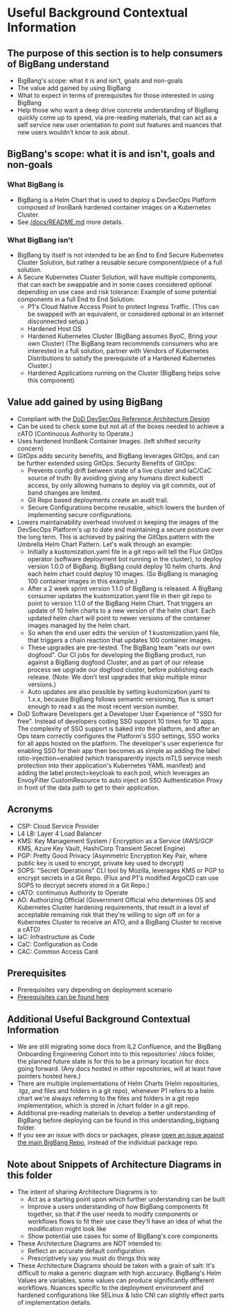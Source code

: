 # Useful Background Contextual Information

## The purpose of this section is to help consumers of BigBang understand

* BigBang's scope: what it is and isn't, goals and non-goals
* The value add gained by using BigBang
* What to expect in terms of prerequisites for those interested in using BigBang
* Help those who want a deep drive concrete understanding of BigBang quickly come up to speed, via pre-reading materials, that can act as a self service new user orientation to point out features and nuances that new users wouldn't know to ask about.

## BigBang's scope: what it is and isn't, goals and non-goals

### What BigBang is

* BigBang is a Helm Chart that is used to deploy a DevSecOps Platform composed of IronBank hardened container images on a Kubernetes Cluster.
* See [/docs/README.md](../README.md#what-is-bigbang?) more details.

### What BigBang isn't

* BigBang by itself is not intended to be an End to End Secure Kubernetes Cluster Solution, but rather a reusable secure component/piece of a full solution.
* A Secure Kubernetes Cluster Solution, will have multiple components, that can each be swappable and in some cases considered optional depending on use case and risk tolerance:
  Example of some potential components in a full End to End Solution:
  * P1's Cloud Native Access Point to protect Ingress Traffic. (This can be swapped with an equivalent, or considered optional in an internet disconnected setup.)
  * Hardened Host OS
  * Hardened Kubernetes Cluster (BigBang assumes ByoC, Bring your own Cluster) (The BigBang team recommends consumers who are interested in a full solution, partner with Vendors of Kubernetes Distributions to satisfy the prerequisite of a Hardened Kubernetes Cluster.)
  * Hardened Applications running on the Cluster (BigBang helps solve this component)

## Value add gained by using BigBang

* Compliant with the [DoD DevSecOps Reference Architecture Design](https://dodcio.defense.gov/Portals/0/Documents/Library/DoDRefDesignCloudGithub.pdf?ver=zXJ_uO5LfouVaysHo5Ejsw%3D%3D)
* Can be used to check some but not all of the boxes needed to achieve a cATO (Continuous Authority to Operate.)
* Uses hardened IronBank Container Images. (left shifted security concern)
* GitOps adds security benefits, and BigBang leverages GitOps, and can be further extended using GitOps.
  Security Benefits of GitOps:
  * Prevents config drift between state of a live cluster and IaC/CaC source of truth: By avoiding giving any humans direct kubectl access, by only allowing humans to deploy via git commits, out of band changes are limited.
  * Git Repo based deployments create an audit trail.
  * Secure Configurations become reusable, which lowers the burden of implementing secure configurations.
* Lowers maintainability overhead involved in keeping the images of the DevSecOps Platform's up to date and maintaining a secure posture over the long term. This is achieved by pairing the GitOps pattern with the Umbrella Helm Chart Pattern.
  Let's walk through an example:
  * Initially a kustomization.yaml file in a git repo will tell the Flux GitOps operator (software deployment bot running in the cluster), to deploy version 1.0.0 of BigBang. BigBang could deploy 10 helm charts. And each helm chart could deploy 10 images. (So BigBang is managing 100 container images in this example.)
  * After a 2 week sprint version 1.1.0 of BigBang is released. A BigBang consumer updates the kustomization.yaml file in their git repo to point to version 1.1.0 of the BigBang Helm Chart. That triggers an update of 10 helm charts to a new version of the helm chart. Each updated helm chart will point to newer versions of the container images managed by the helm chart.
  * So when the end user edits the version of 1 kustomization.yaml file, that triggers a chain reaction that updates 100 container images.
  * These upgrades are pre-tested. The BigBang team "eats our own dogfood". Our CI jobs for developing the BigBang product, run against a BigBang dogfood Cluster, and as part of our release process we upgrade our dogfood cluster, before publishing each release. (Note: We don't test upgrades that skip multiple minor versions.)
  * Auto updates are also possible by setting kustomization.yaml to 1.x.x, because BigBang follows semantic versioning, flux is smart enough to read x as the most recent version number.
* DoD Software Developers get a Developer User Experience of "SSO for free". Instead of developers coding SSO support 10 times for 10 apps. The complexity of SSO support is baked into the platform, and after an Ops team correctly configures the Platform's SSO settings, SSO works for all apps hosted on the platform. The developer's user experience for enabling SSO for their app then becomes as simple as adding the label istio-injection=enabled (which transparently injects mTLS service mesh protection into their application's Kubernetes YAML manifest) and adding the label protect=keycloak to each pod, which leverages an EnvoyFilter CustomResource to auto inject an SSO Authentication Proxy in front of the data path to get to their application.

## Acronyms

* CSP: Cloud Service Provider
* L4 LB: Layer 4 Load Balancer
* KMS: Key Management System / Encryption as a Service (AWS/GCP KMS, Azure Key Vault, HashiCorp Transient Secret Engine)
* PGP: Pretty Good Privacy (Asymmetric Encryption Key Pair, where public key is used to encrypt, private key used to decrypt)
* SOPS: "Secret Operations" CLI tool by Mozilla, leverages KMS or PGP to encrypt secrets in a Git Repo. (Flux and P1's modified ArgoCD can use SOPS to decrypt secrets stored in a Git Repo.)
* cATO: continuous Authority to Operate
* AO: Authorizing Official (Government Official who determines OS and Kubernetes Cluster hardening requirements, that result in a level of acceptable remaining risk that they're willing to sign off on for a Kubernetes Cluster to receive an ATO, and a BigBang Cluster to receive a cATO)
* IaC: Infrastructure as Code
* CaC: Configuration as Code
* CAC: Common Access Card  

## Prerequisites

* Prerequisites vary depending on deployment scenario
* [Prerequisites can be found here](../prerequisites/)

## Additional Useful Background Contextual Information

* We are still migrating some docs from IL2 Confluence, and the BigBang Onboarding Engineering Cohort into to this repositories' /docs folder, the planned future state is for this to be a primary location for docs going forward. (Any docs hosted in other repositories, will at least have pointers hosted here.)
* There are multiple implementations of Helm Charts (Helm repositories, .tgz, and files and folders in a git repo), whenever P1 refers to a helm chart we're always referring to the files and folders in a git repo implementation, which is stored in /chart folder in a git repo.
* Additional pre-reading materials to develop a better understanding of BigBang before deploying can be found in this understanding_bigbang folder.
* If you see an issue with docs or packages, please [open an issue against the main BigBang Repo](https://repo1.dso.mil/platform-one/big-bang/bigbang/-/issues), instead of the individual package repo.

## Note about Snippets of Architecture Diagrams in this folder

* The intent of sharing Architecture Diagrams is to:
  * Act as a starting point upon which further understanding can be built
  * Improve a users understanding of how BigBang components fit together, so that if the user needs to modify components or workflows flows to fit their use case they'll have an idea of what the modification might look like
  * Show potential use cases for some of BigBang's core components
* These Architecture Diagrams are NOT intended to:
  * Reflect an accurate default configuration
  * Prescriptively say you must do things this way
* These Architecture Diagrams should be taken with a grain of salt:
  It's difficult to make a generic diagram with high accuracy. BigBang's Helm Values are variables, some values can produce significantly different workflows. Nuances specific to the deployment environment and hardened configurations like SELinux & Istio CNI can slightly effect parts of implementation details.
